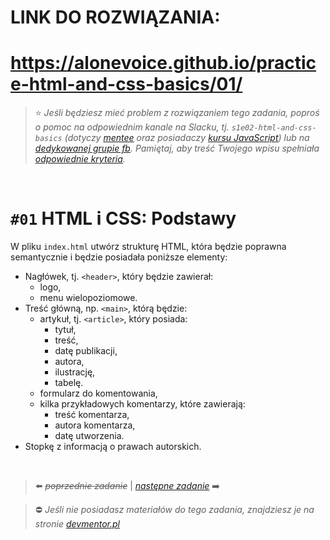 # LINK DO ROZWIĄZANIA:
# https://alonevoice.github.io/practice-html-and-css-basics/01/


> :star: *Jeśli będziesz mieć problem z rozwiązaniem tego zadania, poproś o pomoc na odpowiednim kanale na Slacku, tj. `s1e02-html-and-css-basics` (dotyczy [mentee](https://devmentor.pl/mentoring-javascript/) oraz posiadaczy [kursu JavaScript](https://devmentor.pl/p/javascript-for-beginners/)) lub na [dedykowanej grupie fb](https://www.facebook.com/groups/155234921740033). Pamiętaj, aby treść Twojego wpisu spełniała [odpowiednie kryteria](https://devmentor.pl/jak-prosic-o-pomoc/).*

&nbsp;

# `#01` HTML i CSS: Podstawy

W pliku `index.html` utwórz strukturę HTML, która będzie poprawna semantycznie i będzie posiadała poniższe elementy:

- Nagłówek, tj. `<header>`, który będzie zawierał:
    - logo,
    - menu wielopoziomowe.
- Treść główną, np. `<main>`, którą będzie:
    - artykuł, tj. `<article>`, który posiada:
        - tytuł,
        - treść,
        - datę publikacji,
        - autora,
        - ilustrację,
        - tabelę.
    - formularz do komentowania,
    - kilka przykładowych komentarzy, które zawierają:
        - treść komentarza,
        - autora komentarza,
        - datę utworzenia.
- Stopkę z informacją o prawach autorskich.

&nbsp;
> :arrow_left: ~~*poprzednie zadanie*~~ | [*następne zadanie*](./../02) :arrow_right:

> :no_entry: *Jeśli nie posiadasz materiałów do tego zadania, znajdziesz je na stronie [devmentor.pl](https://devmentor.pl/p/html-and-css-basics/)*

